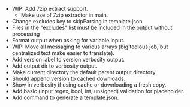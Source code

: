 * WIP: Add 7zip extract support.
  * Make use of 7zip extractor in main.
* Change excludes key to skipParsing in template.json
* Files in the "excludes" list must be included in the output without processing
* Format output when asking for variable input.
* WIP: Move all messaging to various arrays (big tedious job, but centralized text make easier to translate).
* Add version label to version verbosity output.
* Add output dir to verbosity output.
* Make current directory the default parent output directory.
* Should append version to cached downloads.
* Show in verbosity if using cache or downloading a fresh copy.
* Add basic (input regex, bool, int, unsigned) validation for placeholder.
* Add command to generate a template.json.
